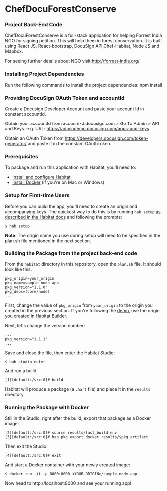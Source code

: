 # ChefDocuForestConserve
### Project Back-End Code
ChefDocuForestConserve is a full-stack application for helping Forrest India NGO for signing petition. This will help them in forest conservation. It is built using React JS, React-bootstrap, DocuSign API,Chef-Habitat, Node JS and Mapbox.

For seeing further details about NGO visit:http://forrest-india.org/

### Installing Project Dependencies
Run the following commands to install the project dependencies: 
npm install 

### Providing DocuSign OAuth Token and accountId
Create a Docusign Developer Account and paste your account Id in constant accountId.

Obtain your accountId from account-d.docusign.com > Go To Admin > API and Keys. e.g. URL: https://admindemo.docusign.com/apps-and-keys


Obtain an OAuth Token from https://developers.docusign.com/token-generator/ and paste it in the constant OAuthToken.

### Prerequisites

To package and run this application with Habitat, you'll need to:

* [Install and configure Habitat](https://www.habitat.sh/docs/install-habitat/)
* [Install Docker](https://www.docker.com/community-edition) (if you're on Mac or Windows)


### Setup for First-time Users

Before you can build the app, you'll need to create an origin and accompanying keys.
The quickest way to do this is by running `hab setup` [as described in the Habitat docs](https://www.habitat.sh/docs/install-habitat/#configure-workstation) and following the prompts:

```
$ hab setup
```

**Note**: The origin name you use during setup will need to be specified in the plan.sh file mentioned in the next section.

### Building the Package from the project back-end code

From the `habitat` directory in this repository, open the `plan.sh` file. It should look like this:

```
pkg_origin=your_origin
pkg_name=sample-node-app
pkg_version="1.1.0"
pkg_deps=(core/node)
...
```
First, change the value of `pkg_origin` from `your_origin` to the origin you created in the previous section. If you're following the [demo](https://www.habitat.sh/learn/), use the origin you created in [Habitat Builder](http://bldr.habitat.sh/).

Next, let's change the version number:
```
...
pkg_version="1.1.1"
...
```

Save and close the file, then enter the Habitat Studio:

```
$ hab studio enter
```

And run a build:

```
[1][default:/src:0]# build
```

Habitat will produce a package (a `.hart` file) and place it in the `results` directory.

### Running the Package with Docker

Still in the Studio, right after the build, export that package as a Docker image:

```
[2][default:/src:0]# source results/last_build.env
[3][default:/src:0]# hab pkg export docker results/$pkg_artifact
```

Then exit the Studio:

```
[4][default:/src:0]# exit
```
And start a Docker container with your newly created image:

```
$ docker run -it -p 8000:8000 <YOUR_ORIGIN>/sample-node-app
```

Now head to http://localhost:8000 and see your running app!
